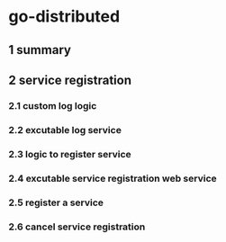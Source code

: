 # go-distributed

## 1 summary

## 2 service registration

### 2.1 custom log logic

### 2.2 excutable log service

### 2.3 logic to register service

### 2.4 excutable service registration web service

### 2.5 register a service

### 2.6 cancel service registration
